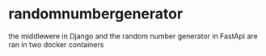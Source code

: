 # randomnumbergenerator

the middlewere in Django and the random number generator in FastApi are ran in two docker containers
